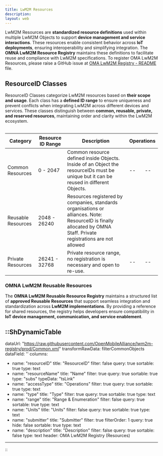 ```yaml
---
title: LwM2M Resources 
description:
layout: web
---
```


LwM2M Resources are **standardized resource definitions** used within multiple LwM2M Objects to support **device management and service interactions**. These resources enable consistent behavior across **IoT deployments**, ensuring interoperability and simplifying integration. The **OMNA LwM2M Resource Registry** maintains these definitions to facilitate reuse and compliance with LwM2M specifications. To register OMA LwM2M Resources, please raise a GitHub issue at <a href="https://github.com/OpenMobileAlliance/lwm2m-registry/blob/prod/README.md" target="_blank">OMA LwM2M Registry - README</a> file.

## ResourceID Classes  

ResourceID Classes categorize LwM2M resources based on **their scope and usage**. Each class has a **defined ID range** to ensure uniqueness and prevent conflicts when integrating LwM2M across different devices and services. These classes distinguish between **common, reusable, private, and reserved resources**, maintaining order and clarity within the LwM2M ecosystem.



<table class="">
  <table>
    <thead>
      <tr>
        <th>Category</th>
        <th>Resource ID Range</th>
        <th>Description</th>
        <th colspan="2">Operations</th>
      </tr>
    </thead>
  <tbody>
      <tr>
          <td>Common Resources</td>
          <td>0 - 2047</td>
          <td>Common resource defined inside  Objects. Inside of an Object the resourceIDs must be unique but it can be reused in different Objects.</td>
          <td>--</td>
          <td>--</td>
      </tr>
      <tr>
          <td>Reusable Resources</td>
          <td>2048 - 26240</td>
          <td>Resources registered by companies, standards organisations or alliances. Note: ResourceID is finally allocated by OMNA Staff.
              Private registrations are not allowed<br></td>
          <td><a href="/specifications/registries/resources#omna-lwm2m-reusable-resources" alt="View LwM2M Reusable Resources" target="_blank"><icon name="i-carbon:view-filled" alt="View"></a></td>
          <td><a href="https://github.com/OpenMobileAlliance/lwm2m-registry/blob/prod/README.md" alt=" Register LwM2M Reusable Resources" target="_blank"><icon name="i-icon-park:write" alt="Register"></a></td>
      </tr>
      <tr>
          <td>Private Resources</td>
          <td>26241 - 32768</td>
          <td>Private resource range, no registration is necessary and open to re-use.</td>
          <td>--</td>
          <td>--</td>
      </tr>
    </tbody>
  </table>

### OMNA LwM2M Reusable Resources
The **OMNA LwM2M Reusable Resource Registry** maintains a structured list of **approved Reusable Resources** that support seamless integration and standardization across **LwM2M implementations**. By providing a reference for shared resources, the registry helps developers ensure compatibility in **IoT device management, communication, and service enablement**.


::ShDynamicTable
---
dataUrl: "https://raw.githubusercontent.com/OpenMobileAlliance/lwm2m-registry/prod/Common.xml"
transformRawData: filterCommonObjects
dataField: ''
columns:
  - name: "resourceID"
    title: "ResourceID"
    filter: false
    query: true
    sortable: true
    type: text
  - name: "resourceName"
    title: "Name"
    filter: true
    query: true
    sortable: true
    type: "subs"
    typeData: "tsLink"
  - name: "accessType"
    title: "Operations"
    filter: true
    query: true
    sortable: true
    type: text
  - name: "type"
    title: "Type"
    filter: true
    query: true
    sortable: true
    type: text
  - name: "range"
    title: "Range & Enumeration"
    filter: false
    query: true
    sortable: true
    type: text
  - name: "Units"
    title: "Units"
    filter: false
    query: true
    sortable: true
    type: text
  - name: "submitter"
    title: "Submitter"
    filter: true
    filterOrder: 1
    query: true
    hide: false
    sortable: true
    type: text
  - name: "description"
    title: "Description"
    filter: false
    query: true
    sortable: false
    type: text
header: OMA LwM2M Registry (Resources)
---
::

